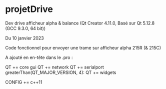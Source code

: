 # projetDrive
Dev drive afficheur alpha &amp; balance
(Qt Creator 4.11.0, Basé sur Qt 5.12.8 (GCC 9.3.0, 64 bit))


Du 10 janvier 2023

Code fonctionnel pour envoyer une trame sur afficheur alpha 215R (& 215C)



A ajouté en en-tête dans le .pro : 

QT       += core gui
QT += network
QT += serialport
greaterThan(QT_MAJOR_VERSION, 4): QT += widgets

CONFIG += c++11
